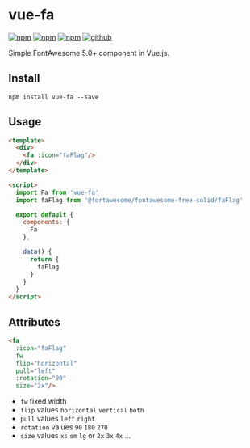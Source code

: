 # vue-fa

[![npm][npm-version]](npm)
[![npm][npm-downloads]](npm)
[![npm][npm-license]](npm)
[![github][github-issues]](github)

Simple FontAwesome 5.0+ component in Vue.js.

## Install

```
npm install vue-fa --save
```

## Usage

```html
<template>
  <div>
    <fa :icon="faFlag"/>
  </div>
</template>

<script>
  import Fa from 'vue-fa'
  import faFlag from '@fortawesome/fontawesome-free-solid/faFlag'

  export default {
    components: {
      Fa
    },

    data() {
      return {
        faFlag
      }
    }
  }
</script>
```

## Attributes

```html
<fa
  :icon="faFlag"
  fw
  flip="horizontal"
  pull="left"
  :rotation="90"
  size="2x"/>
```

* `fw` fixed width
* `flip` values `horizontal` `vertical` `both`
* `pull` values `left` `right`
* `rotation` values `90` `180` `270`
* `size` values `xs` `sm` `lg` or `2x` `3x` `4x` ...

[npm]: https://www.npmjs.com/package/vue-fa
[npm-version]: https://img.shields.io/npm/v/vue-fa.svg
[npm-downloads]: https://img.shields.io/npm/dt/vue-fa.svg
[npm-license]: https://img.shields.io/npm/l/vue-fa.svg

[github]: https://github.com/Cweili/vue-fa
[github-issues]: https://img.shields.io/github/issues/Cweili/vue-fa.svg
